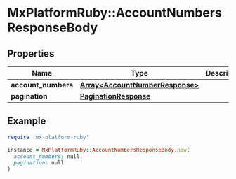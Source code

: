 # MxPlatformRuby::AccountNumbersResponseBody

## Properties

| Name | Type | Description | Notes |
| ---- | ---- | ----------- | ----- |
| **account_numbers** | [**Array&lt;AccountNumberResponse&gt;**](AccountNumberResponse.md) |  | [optional] |
| **pagination** | [**PaginationResponse**](PaginationResponse.md) |  | [optional] |

## Example

```ruby
require 'mx-platform-ruby'

instance = MxPlatformRuby::AccountNumbersResponseBody.new(
  account_numbers: null,
  pagination: null
)
```

